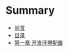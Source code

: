 # Summary

* [前言](README.md)
* [目录](chapter1.md)
* [第一章 开发环境配置](di-yi-zhang-kai-fa-huan-jing-pei-zhi.md)

